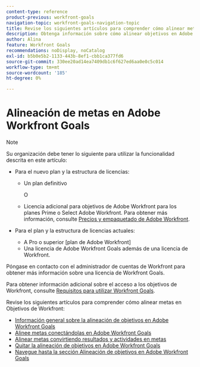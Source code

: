 ```yaml
---
content-type: reference
product-previous: workfront-goals
navigation-topic: workfront-goals-navigation-topic
title: Revise los siguientes artículos para comprender cómo alinear metas en Objetivos de Workfront.
description: Obtenga información sobre cómo alinear objetivos en Adobe Workfront en los siguientes artículos.
author: Alina
feature: Workfront Goals
recommendations: noDisplay, noCatalog
exl-id: b5b0e5b2-1133-443b-8ef1-cbb1ca377fd6
source-git-commit: 330ee20ad14ea7409db1c6f627ed6aa0e0c5c014
workflow-type: tm+mt
source-wordcount: '185'
ht-degree: 0%

---
```


# Alineación de metas en Adobe Workfront Goals

>[!NOTE]
>
>Su organización debe tener lo siguiente para utilizar la funcionalidad descrita en este artículo:
> 
>* Para el nuevo plan y la estructura de licencias:
>    
>   * Un plan definitivo
>        
>     O
>        
>   * Licencia adicional para objetivos de Adobe Workfront para los planes Prime o Select Adobe Workfront.
>       Para obtener más información, consulte [Precios y empaquetado de Adobe Workfront](https://www.workfront.com/plans).
>      
>* Para el plan y la estructura de licencias actuales:
>    
>   * A Pro o superior [plan de Adobe Workfront]
>   * Una licencia de Adobe Workfront Goals además de una licencia de Workfront.
>    
>Póngase en contacto con el administrador de cuentas de Workfront para obtener más información sobre una licencia de Workfront Goals.
> 
>Para obtener información adicional sobre el acceso a los objetivos de Workfront, consulte [Requisitos para utilizar Workfront Goals](/help/quicksilver/workfront-goals/goal-management/access-needed-for-wf-goals.md).

Revise los siguientes artículos para comprender cómo alinear metas en Objetivos de Workfront:

* [Información general sobre la alineación de objetivos en Adobe Workfront Goals](../../workfront-goals/goal-alignment/goal-alignment-overview.md)
* [Alinee metas conectándolas en Adobe Workfront Goals](../../workfront-goals/goal-alignment/align-goals-by-connecting-them.md)
* [Alinear metas convirtiendo resultados y actividades en metas](../../workfront-goals/goal-alignment/align-goals-by-converting-results-activities.md)
* [Quitar la alineación de objetivos en Adobe Workfront Goals](../../workfront-goals/goal-alignment/remove-goal-alignment.md)
* [Navegue hasta la sección Alineación de objetivos en Adobe Workfront Goals](../../workfront-goals/goal-alignment/navigate-goal-alignment-chart.md)
